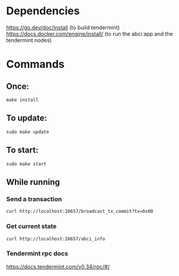 # Dependencies

https://go.dev/doc/install (to build tendermint)  
https://docs.docker.com/engine/install/ (to run the abci app and the tendermint nodes)  

# Commands

## Once:

```
make install
```

## To update:

```
sudo make update
```

## To start:

```
sudo make start
```

## While running

### Send a transaction

```
curl http://localhost:26657/broadcast_tx_commit?tx=0x00
```

### Get current state

```
curl http://localhost:26657/abci_info
```

### Tendermint rpc docs

https://docs.tendermint.com/v0.34/rpc/#/
